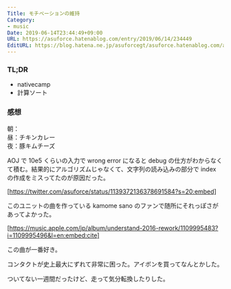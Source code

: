 ```yaml
---
Title: モチベーションの維持
Category:
- music
Date: 2019-06-14T23:44:49+09:00
URL: https://asuforce.hatenablog.com/entry/2019/06/14/234449
EditURL: https://blog.hatena.ne.jp/asuforcegt/asuforce.hatenablog.com/atom/entry/17680117127200416086
---
```


### TL;DR
- nativecamp
- 計算ソート


### 感想
朝：  
昼：チキンカレー  
夜：豚キムチーズ

AOJ で 10e5 くらいの入力で wrong error になると debug の仕方がわからなくて積む。結果的にアルゴリズムじゃなくて、文字列の読み込みの部分で index の作成をミスってたのが原因だった。


[https://twitter.com/asuforce/status/1139372136378691584?s=20:embed]

このユニットの曲を作っている kamome sano のファンで随所にそれっぽさがあってよかった。


[https://music.apple.com/jp/album/understand-2016-rework/1109995483?i=1109995496&l=en:embed:cite]

この曲が一番好き。


コンタクトが史上最大にずれて非常に困った。アイボンを買ってなんとかした。

ついてない一週間だったけど、走って気分転換したりした。
